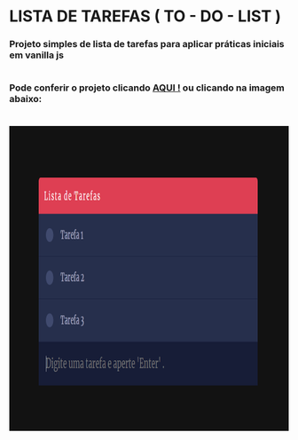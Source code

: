 # LISTA DE TAREFAS ( TO - DO - LIST ) 

### Projeto simples de lista de tarefas para aplicar práticas iniciais em vanilla js 

#

### Pode conferir o projeto clicando [AQUI !](https://todolist-eta-liard.vercel.app/) ou clicando na imagem abaixo:


#


<div align="center">
  <img height="550em"src="https://github.com/LeandroDukievicz/to-do-list/blob/main/assets/todolist.png" target="_blank">
</div>

